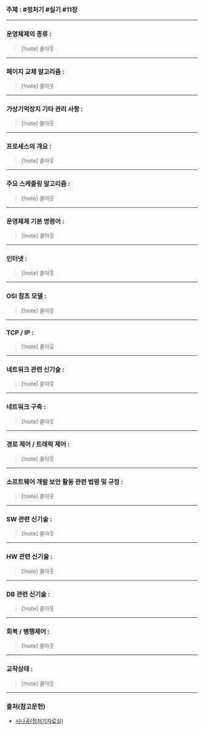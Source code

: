 ### 주제 : #정처기 #실기 #11장

___

### 운영체제의 종류 : 

>[!note] 콜아웃
___

### 페이지 교체 알고리즘 : 

>[!note] 콜아웃
___

### 가상기억장치 기타 관리 사항 : 

>[!note] 콜아웃
___

### 프로세스의 개요 : 

>[!note] 콜아웃
___

### 주요 스케줄링 알고리즘 : 

>[!note] 콜아웃
___

### 운영체제 기본 명령어 : 

>[!note] 콜아웃
___

### 인터넷 : 

>[!note] 콜아웃
___

### OSI 참조 모델 : 

>[!note] 콜아웃
___

### TCP / IP : 

>[!note] 콜아웃
___

### 네트워크 관련 신기술 : 

>[!note] 콜아웃
___

### 네트워크 구축 : 

>[!note] 콜아웃
___

### 경로 제어 / 트래픽 제어 : 

>[!note] 콜아웃
___

### 소프트웨어 개발 보안 활동 관련 법령 및 규정 : 

>[!note] 콜아웃
___

### SW 관련 신기술 : 

>[!note] 콜아웃
___

### HW  관련 신기술 : 

>[!note] 콜아웃
___

### DB 관련 신기술 : 

>[!note] 콜아웃
___

### 회복 / 병행제어 : 

>[!note] 콜아웃
___

### 교착상태 : 

>[!note] 콜아웃

___

### 출처(참고문헌)

- [시나공(정처기자료실)](https://www.sinagong.co.kr/search/index?keyword=%EC%A0%95%EB%B3%B4%EC%B2%98%EB%A6%AC%EA%B8%B0%EC%82%AC+%EC%8B%A4%EA%B8%B0&site=IT&tab=total&page=1&code=000000000&idx=&term=&sdate=&edate=&order=&descending=true&research=&pds_tab_cnt=&pre_tab_cnt=&qna_tab_cnt=&exam_tab_cnt=&book_tab_cnt=&vod_tab_cnt=&board_tab_cnt=&license_code=000000000&typo=)
